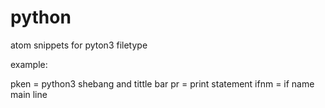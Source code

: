 # python

atom snippets for pyton3 filetype

example:

pken = python3 shebang and tittle bar
pr = print statement
ifnm = if name main line
